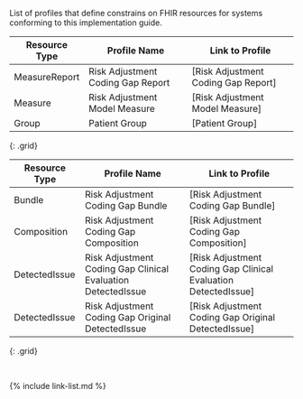 
List of profiles that define constrains on FHIR resources for systems conforming to this implementation guide.

|Resource Type|Profile Name|Link to Profile|
|---|---|---|
|MeasureReport|Risk Adjustment Coding Gap Report|[Risk Adjustment Coding Gap Report]|
|Measure|Risk Adjustment Model Measure|[Risk Adjustment Model Measure]|
|Group|Patient Group|[Patient Group]|
{: .grid}

<div class="bg-success" markdown="1">

|Resource Type|Profile Name|Link to Profile|
|---|---|---|
|Bundle|Risk Adjustment Coding Gap Bundle|[Risk Adjustment Coding Gap Bundle]|
|Composition|Risk Adjustment Coding Gap Composition|[Risk Adjustment Coding Gap Composition]|
|DetectedIssue|Risk Adjustment Coding Gap Clinical Evaluation DetectedIssue|[Risk Adjustment Coding Gap Clinical Evaluation DetectedIssue]|
|DetectedIssue|Risk Adjustment Coding Gap Original DetectedIssue|[Risk Adjustment Coding Gap Original DetectedIssue]|
{: .grid}

</div>

<br />

{% include link-list.md %}
